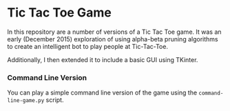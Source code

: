 # Tic Tac Toe Game

In this repository are a number of versions of a Tic Tac Toe game. It was an early (December 2015) exploration of using alpha-beta pruning algorithms to create an intelligent bot to play people at Tic-Tac-Toe.

Additionally, I then extended it to include a basic GUI using TKinter.

### Command Line Version

You can play a simple command line version of the game using the `command-line-game.py` script.